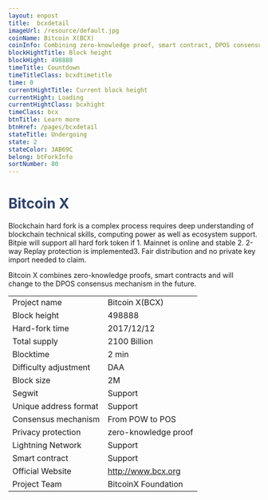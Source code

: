 ```yaml
---
layout: enpost
title:  bcxdetail
imageUrl: /resource/default.jpg
coinName: Bitcoin X(BCX)
coinInfo: Combining zero-knowledge proof, smart contract, DPOS consensus.
blockHightTitle: Block height
blockHight: 498888
timeTitle: Countdown
timeTitleClass: bcxdtimetitle
time: 0
currentHightTitle: Current block height
currentHight: Loading
currentHightClass: bcxhight
timeClass: bcx
btnTitle: Learn more
btnHref: /pages/bcxdetail
stateTitle: Undergoing
state: 2
stateColor: 3AB69C
belong: btForkInfo
sortNumber: 80
---
```

<h1 style="color: #2F416A">Bitcoin X</h1>
<p class="summarytxt">Blockchain hard fork is a complex process requires deep understanding of blockchain technical skills, computing power as well as ecosystem support. Bitpie will support all hard fork token if 1. Mainnet is online and stable 2. 2-way Replay protection is implemented3. Fair distribution and no private key import needed to claim.
</p>
<p>Bitcoin X combines zero-knowledge proofs, smart contracts and will change to the DPOS consensus mechanism in the future.
</p>
<table class="center">
  <tbody>
    <tr>
        <td class="tablehalf">Project name</td>
        <td class="tablehalf">Bitcoin X(BCX)</td>
    </tr>
    <tr>
        <td>Block height</td>
        <td>498888</td>
    </tr>
    <tr>
        <td>Hard-fork time</td>
        <td>2017/12/12</td>
    </tr>
    <tr>
        <td>Total supply</td>
        <td>2100 Billion</td>
    </tr>
    <tr>
        <td>Blocktime</td>
        <td>2 min</td>
    </tr>
    <tr>
        <td>Difficulty adjustment</td>
        <td>DAA</td>
    </tr>
    <tr>
        <td>Block size</td>
        <td>2M</td>
    </tr>
    <tr>
        <td>Segwit</td>
        <td>Support</td>
    </tr>
    <tr>
        <td>Unique address format</td>
        <td>Support</td>
    </tr>
    <tr>
        <td>Consensus mechanism</td>
        <td>From POW to POS</td>
    </tr>
    <tr>
        <td>Privacy protection</td>
        <td>zero-knowledge proof</td>
    </tr>
    <tr>
        <td>Lightning Network</td>
        <td>Support</td>
    </tr>
    <tr>
        <td>Smart contract</td>
        <td>Support</td>
    </tr>
    <tr>
        <td>Official Website</td>
        <td><a href="http://www.bcx.org/" target="_blank">http://www.bcx.org</a></td>
    </tr>
    <tr>
        <td>Project Team</td>
        <td>BitcoinX Foundation</td>
    </tr>
  </tbody>
</table>